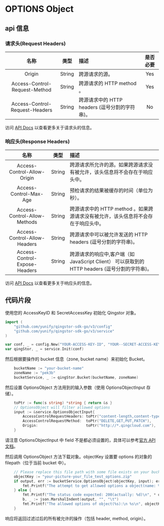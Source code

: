 # OPTIONS Object

## api 信息

### 请求头(Request Headers)

|              名称              |  类型  | 描述                                           | 是否必要 |
| :----------------------------: | :----: | :--------------------------------------------- | :------: |
|             Origin             | String | 跨源请求的源。                                 |   Yes    |
| Access-Control-Request-Method  | String | 跨源请求的 HTTP method 。                      |   Yes    |
| Access-Control-Request-Headers | String | 跨源请求中的 HTTP headers (逗号分割的字符串)。 |    No    |

访问 [API Docs](https://docs.qingcloud.com/qingstor/api/object/options.html) 以查看更多关于请求头的信息。

### 响应头(Response Headers)

|             名称              |  类型  | 描述                                                                                           |
| :---------------------------: | :----: | :--------------------------------------------------------------------------------------------- |
|  Access-Control-Allow-Origin  | String | 跨源请求所允许的源。如果跨源请求没有被允许，该头信息将不会存在于响应头中。                     |
|    Access-Control-Max-Age     | String | 预检请求的结果被缓存的时间（单位为秒）。                                                       |
| Access-Control-Allow-Methods  | String | 跨源请求中的 HTTP method 。如果跨源请求没有被允许，该头信息将不会存在于响应头中。              |
| Access-Control-Allow-Headers  | String | 跨源请求中可以被允许发送的 HTTP headers (逗号分割的字符串)。                                   |
| Access-Control-Expose-Headers | String | 跨源请求的响应中,客户端（如 JavaScript Client） 可以获取到的 HTTP headers (逗号分割的字符串)。 |

访问 [API Docs](https://docs.qingcloud.com/qingstor/api/object/options.html) 以查看更多关于响应头的信息。

## 代码片段

使用您的 AccessKeyID 和 SecretAccessKey 初始化 Qingstor 对象。

```go
import (
	"github.com/yunify/qingstor-sdk-go/v3/config"
	"github.com/yunify/qingstor-sdk-go/v3/service"
)

var conf, _ = config.New("YOUR-ACCESS-KEY-ID", "YOUR--SECRET-ACCESS-KEY")
var qingStor, _ = service.Init(conf)
```

然后根据要操作的 bucket 信息（zone, bucket name）来初始化 Bucket。

```go
	bucketName := "your-bucket-name"
	zoneName := "pek3b"
	bucketService, _ := qingStor.Bucket(bucketName, zoneName)
```

然后设置 OptionsObject 方法用到的输入参数（使用 OptionsObjectInput 存储）。

```go
	toPtr := func(s string) *string { return &s }
	// OptionsObject will filter allowed options
	input := &service.OptionsObjectInput{
		AccessControlRequestHeaders: toPtr("content-length,content-type"),
		AccessControlRequestMethod:  toPtr("DELETE,GET,PUT,PATCH"),
		Origin:                      toPtr("http://*.qingcloud.com"),
	}
```

请注意 OptionsObjectInput 中 field 不是都必须设置的，具体可以参考[官方 API 文档](https://docs.qingcloud.com/qingstor/api/object/options)。

然后调用 OptionsObject 方法下载对象。objectKey 设置要 options 的对象的 filepath（位于当前 bucket 中）。

```go
	// Please replace this file path with some file exists on your bucket.
	objectKey := "your-picture-your_file_test_options.zip"
	if output, err := bucketService.OptionsObject(objectKey, input); err != nil {
		fmt.Printf("The attempt to get allowed options a object(name: %s) failed with given error: %s\n", bucketName, err)
	} else {
		fmt.Printf("The status code expected: 200(actually: %d)\n", * output.StatusCode)
		b, _ := json.MarshalIndent(output, "", "\t")
		fmt.Printf("The allowed options of object(%s):\n %s\n", objectKey, string(b))
	}
```

响应将返回过滤过后的所有被允许的操作（包括 header, method, origin）。